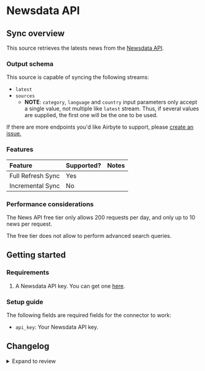 # Newsdata API

## Sync overview

This source retrieves the latests news from the [Newsdata API](https://newsdata.io/).

### Output schema

This source is capable of syncing the following streams:

- `latest`
- `sources`
  - **NOTE**: `category`, `language` and `country` input parameters only accept a single value, not multiple like `latest` stream.
    Thus, if several values are supplied, the first one will be the one to be used.

If there are more endpoints you'd like Airbyte to support, please [create an issue.](https://github.com/airbytehq/airbyte/issues/new/choose)

### Features

| Feature           | Supported? | Notes |
| :---------------- | ---------- | :---- |
| Full Refresh Sync | Yes        |       |
| Incremental Sync  | No         |       |

### Performance considerations

The News API free tier only allows 200 requests per day, and only up to 10
news per request.

The free tier does not allow to perform advanced search queries.

## Getting started

### Requirements

1. A Newsdata API key. You can get one [here](https://newsdata.io/register).

### Setup guide

The following fields are required fields for the connector to work:

- `api_key`: Your Newsdata API key.

## Changelog

<details>
  <summary>Expand to review</summary>

| Version | Date       | Pull Request                                             | Subject                                                                         |
| :------ | :--------- | :------------------------------------------------------- | :------------------------------------------------------------------------------ |
| 0.2.18 | 2025-09-23 | [66607](https://github.com/airbytehq/airbyte/pull/66607) | Update dependencies |
| 0.2.17 | 2025-09-09 | [66149](https://github.com/airbytehq/airbyte/pull/66149) | Update dependencies |
| 0.2.16 | 2025-08-23 | [65191](https://github.com/airbytehq/airbyte/pull/65191) | Update dependencies |
| 0.2.15 | 2025-08-16 | [64983](https://github.com/airbytehq/airbyte/pull/64983) | Update dependencies |
| 0.2.14 | 2025-08-02 | [64193](https://github.com/airbytehq/airbyte/pull/64193) | Update dependencies |
| 0.2.13 | 2025-07-26 | [63852](https://github.com/airbytehq/airbyte/pull/63852) | Update dependencies |
| 0.2.12 | 2025-07-19 | [63402](https://github.com/airbytehq/airbyte/pull/63402) | Update dependencies |
| 0.2.11 | 2025-07-12 | [63170](https://github.com/airbytehq/airbyte/pull/63170) | Update dependencies |
| 0.2.10 | 2025-07-05 | [62606](https://github.com/airbytehq/airbyte/pull/62606) | Update dependencies |
| 0.2.9 | 2025-06-21 | [61912](https://github.com/airbytehq/airbyte/pull/61912) | Update dependencies |
| 0.2.8 | 2025-05-24 | [60439](https://github.com/airbytehq/airbyte/pull/60439) | Update dependencies |
| 0.2.7 | 2025-04-27 | [59066](https://github.com/airbytehq/airbyte/pull/59066) | Update dependencies |
| 0.2.6 | 2025-03-29 | [56672](https://github.com/airbytehq/airbyte/pull/56672) | Update dependencies |
| 0.2.5 | 2025-03-08 | [55469](https://github.com/airbytehq/airbyte/pull/55469) | Update dependencies |
| 0.2.4 | 2025-01-25 | [52240](https://github.com/airbytehq/airbyte/pull/52240) | Update dependencies |
| 0.2.3 | 2025-01-04 | [50896](https://github.com/airbytehq/airbyte/pull/50896) | Update dependencies |
| 0.2.2 | 2024-12-12 | [47812](https://github.com/airbytehq/airbyte/pull/47812) | Update dependencies |
| 0.2.1 | 2024-08-16 | [44196](https://github.com/airbytehq/airbyte/pull/44196) | Bump source-declarative-manifest version |
| 0.2.0 | 2024-08-15 | [44113](https://github.com/airbytehq/airbyte/pull/44113) | Refactor connector to manifest-only format |
| 0.1.15 | 2024-08-10 | [43517](https://github.com/airbytehq/airbyte/pull/43517) | Update dependencies |
| 0.1.14 | 2024-08-03 | [43271](https://github.com/airbytehq/airbyte/pull/43271) | Update dependencies |
| 0.1.13 | 2024-07-27 | [42783](https://github.com/airbytehq/airbyte/pull/42783) | Update dependencies |
| 0.1.12 | 2024-07-20 | [42378](https://github.com/airbytehq/airbyte/pull/42378) | Update dependencies |
| 0.1.11 | 2024-07-13 | [41791](https://github.com/airbytehq/airbyte/pull/41791) | Update dependencies |
| 0.1.10 | 2024-07-10 | [41567](https://github.com/airbytehq/airbyte/pull/41567) | Update dependencies |
| 0.1.9 | 2024-07-09 | [41138](https://github.com/airbytehq/airbyte/pull/41138) | Update dependencies |
| 0.1.8 | 2024-07-06 | [40852](https://github.com/airbytehq/airbyte/pull/40852) | Update dependencies |
| 0.1.7 | 2024-06-25 | [40361](https://github.com/airbytehq/airbyte/pull/40361) | Update dependencies |
| 0.1.6 | 2024-06-22 | [40082](https://github.com/airbytehq/airbyte/pull/40082) | Update dependencies |
| 0.1.5 | 2024-06-06 | [39160](https://github.com/airbytehq/airbyte/pull/39160) | [autopull] Upgrade base image to v1.2.2 |
| 0.1.4 | 2024-05-28 | [38731](https://github.com/airbytehq/airbyte/pull/38731) | Make compatible with the builder |
| 0.1.3 | 2024-04-19 | [37203](https://github.com/airbytehq/airbyte/pull/37203) | Upgrade to CDK 0.80.0 and manage dependencies with Poetry. |
| 0.1.2 | 2024-04-15 | [37203](https://github.com/airbytehq/airbyte/pull/37203) | Base image migration: remove Dockerfile and use the python-connector-base image |
| 0.1.1 | 2024-04-12 | [37203](https://github.com/airbytehq/airbyte/pull/37203) | schema descriptions |
| 0.1.0 | 2022-10-21 | [18576](https://github.com/airbytehq/airbyte/pull/18576) | 🎉 New Source: Newsdata |

</details>
